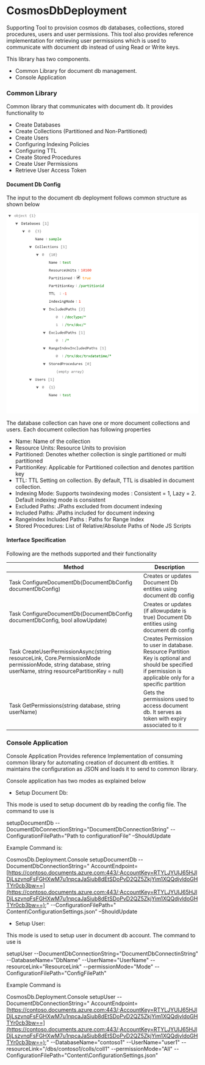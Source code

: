 # CosmosDbDeployment
Supporting Tool to provision cosmos db databases, collections, stored procedures, users and user permissions. This tool also provides reference implementation for retrieving user permissions which is used to communicate with document db instead of using Read or Write keys.

This library has two components.

*   Common Library for document db management.
*   Console Application

### Common Library

Common library that communicates with document db. It provides functionality to

*   Create Databases
*   Create Collections (Partitioned and Non-Partitioned)
*   Create Users
*   Configuring Indexing Policies
*   Configuring TTL
*   Create Stored Procedures
*   Create User Permissions
*   Retrieve User Access Token

#### Document Db Config

The input to the document db deployment follows common structure as shown below 

![](https://github.com/pvmraghunandan/CosmosDbDeployment/blob/master/img/structure.PNG)

The database collection can have one or more document collections and users. Each document collection has following properties

*   Name: Name of the collection
*   Resource Units: Resource Units to provision
*   Partitioned: Denotes whether collection is single partitioned or multi partitioned
*   PartitionKey: Applicable for Partitioned collection and denotes partition key
*   TTL: TTL Setting on collection. By default, TTL is disabled in document collection.
*   Indexing Mode: Supports twoindexing modes : Consistent = 1, Lazy = 2\. Default indexing mode is consistent
*   Excluded Paths: JPaths excluded from document indexing
*   Included Paths: JPaths included for document indexing
*	RangeIndex Included Paths : Paths for Range Index
*   Stored Procedures: List of Relative/Absolute Paths of Node JS Scripts

#### Interface Specification

Following are the methods supported and their functionality

| Method | Description |
|--------| ------------|
|Task ConfigureDocumentDb(DocumentDbConfig documentDbConfig) | Creates or updates Document Db entities using document db config|
| Task ConfigureDocumentDb(DocumentDbConfig documentDbConfig, bool allowUpdate) | Creates or updates (if allowupdate is true) Document Db entities using document db config|
|Task CreateUserPermissionAsync(string resourceLink, Core.PermissionMode permissionMode, string database, string userName, string resourcePartitionKey = null)|	Creates Permission to user in database. Resource Partition Key is optional and should be specified if permission is applicable only for a specific partition|
|Task GetPermissions(string database, string userName)|	Gets the permissions used to access document db. It serves as token with expiry associated to it|

### Console Application

Console Application Provides reference Implementation of consuming common library for automating creation of document db entities. It maintains the configuration as JSON and loads it to send to common library.

Console application has two modes as explained below

*   Setup Document Db:

This mode is used to setup document db by reading the config file. The command to use is

setupDocumentDb --DocumentDbConnectionString="DocumentDbConnectionString" --ConfigurationFilePath="Path to configurationFile” –ShouldUpdate

Example Command is:

CosmosDb.Deployment.Console setupDocumentDb --DocumentDbConnectionString=" AccountEndpoint=[https://contoso.documents.azure.com:443/;AccountKey=RTYLJYUIJ65HJlDjLszvnqFsFGHXwM7u1npcaJaSiub8dEtSDoPvD2QZ5ZkjYim1XQQdjvldoGHTYr0cb3bw==](https://contoso.documents.azure.com:443/;AccountKey=RTYLJYUIJ65HJlDjLszvnqFsFGHXwM7u1npcaJaSiub8dEtSDoPvD2QZ5ZkjYim1XQQdjvldoGHTYr0cb3bw==);" --ConfigurationFilePath=" Content\ConfigurationSettings.json” –ShouldUpdate

*   Setup User:

This mode is used to setup user in document db account. The command to use is

setupUser --DocumentDbConnectionString="DocumentDbConnectinString" --DatabaseName="DbName" --UserName="UserName" --resourceLink="ResourceLink" --permissionMode="Mode" --ConfigurationFilePath="ConfigFilePath"

Example Command is

CosmosDb.Deployment.Console setupUser --DocumentDbConnectionString=" AccountEndpoint=[https://contoso.documents.azure.com:443/;AccountKey=RTYLJYUIJ65HJlDjLszvnqFsFGHXwM7u1npcaJaSiub8dEtSDoPvD2QZ5ZkjYim1XQQdjvldoGHTYr0cb3bw==](https://contoso.documents.azure.com:443/;AccountKey=RTYLJYUIJ65HJlDjLszvnqFsFGHXwM7u1npcaJaSiub8dEtSDoPvD2QZ5ZkjYim1XQQdjvldoGHTYr0cb3bw==);" --DatabaseName="contoso1" --UserName="user1" --resourceLink="/dbs/contoso1/colls/coll1" --permissionMode="All" --ConfigurationFilePath="Content\ConfigurationSettings.json"

